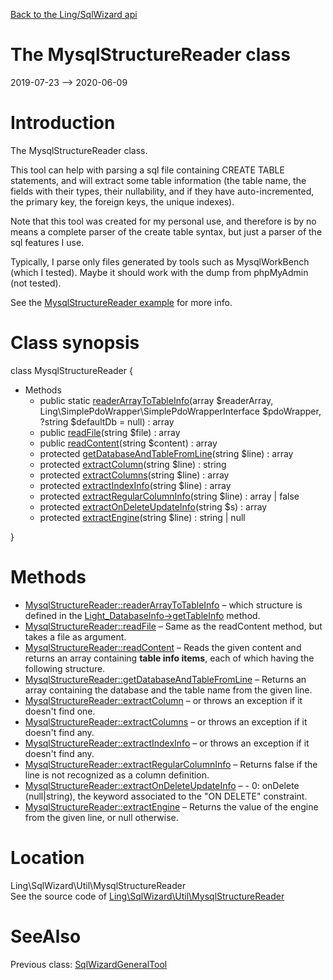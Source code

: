[Back to the Ling/SqlWizard api](https://github.com/lingtalfi/SqlWizard/blob/master/doc/api/Ling/SqlWizard.md)



The MysqlStructureReader class
================
2019-07-23 --> 2020-06-09






Introduction
============

The MysqlStructureReader class.

This tool can help with parsing a sql file containing CREATE TABLE statements,
and will extract some table information (the table name, the fields with their types, their nullability,
and if they have auto-incremented, the primary key,  the foreign keys, the unique indexes).


Note that this tool was created for my personal use, and therefore is by no means a complete parser of the create table syntax,
but just a parser of the sql features I use.

Typically, I parse only files generated by tools such as MysqlWorkBench (which I tested).
Maybe it should work with the dump from phpMyAdmin (not tested).


See the [MysqlStructureReader example](https://github.com/lingtalfi/SqlWizard/blob/master/doc/pages/mysql-structure-reader-example.md) for more info.



Class synopsis
==============


class <span class="pl-k">MysqlStructureReader</span>  {

- Methods
    - public static [readerArrayToTableInfo](https://github.com/lingtalfi/SqlWizard/blob/master/doc/api/Ling/SqlWizard/Util/MysqlStructureReader/readerArrayToTableInfo.md)(array $readerArray, Ling\SimplePdoWrapper\SimplePdoWrapperInterface $pdoWrapper, ?string $defaultDb = null) : array
    - public [readFile](https://github.com/lingtalfi/SqlWizard/blob/master/doc/api/Ling/SqlWizard/Util/MysqlStructureReader/readFile.md)(string $file) : array
    - public [readContent](https://github.com/lingtalfi/SqlWizard/blob/master/doc/api/Ling/SqlWizard/Util/MysqlStructureReader/readContent.md)(string $content) : array
    - protected [getDatabaseAndTableFromLine](https://github.com/lingtalfi/SqlWizard/blob/master/doc/api/Ling/SqlWizard/Util/MysqlStructureReader/getDatabaseAndTableFromLine.md)(string $line) : array
    - protected [extractColumn](https://github.com/lingtalfi/SqlWizard/blob/master/doc/api/Ling/SqlWizard/Util/MysqlStructureReader/extractColumn.md)(string $line) : string
    - protected [extractColumns](https://github.com/lingtalfi/SqlWizard/blob/master/doc/api/Ling/SqlWizard/Util/MysqlStructureReader/extractColumns.md)(string $line) : array
    - protected [extractIndexInfo](https://github.com/lingtalfi/SqlWizard/blob/master/doc/api/Ling/SqlWizard/Util/MysqlStructureReader/extractIndexInfo.md)(string $line) : array
    - protected [extractRegularColumnInfo](https://github.com/lingtalfi/SqlWizard/blob/master/doc/api/Ling/SqlWizard/Util/MysqlStructureReader/extractRegularColumnInfo.md)(string $line) : array | false
    - protected [extractOnDeleteUpdateInfo](https://github.com/lingtalfi/SqlWizard/blob/master/doc/api/Ling/SqlWizard/Util/MysqlStructureReader/extractOnDeleteUpdateInfo.md)(string $s) : array
    - protected [extractEngine](https://github.com/lingtalfi/SqlWizard/blob/master/doc/api/Ling/SqlWizard/Util/MysqlStructureReader/extractEngine.md)(string $line) : string | null

}






Methods
==============

- [MysqlStructureReader::readerArrayToTableInfo](https://github.com/lingtalfi/SqlWizard/blob/master/doc/api/Ling/SqlWizard/Util/MysqlStructureReader/readerArrayToTableInfo.md) &ndash; which structure is defined in the [Light_DatabaseInfo->getTableInfo](https://github.com/lingtalfi/Light_DatabaseInfo/blob/master/doc/api/Ling/Light_DatabaseInfo/Service/LightDatabaseInfoService/getTableInfo.md) method.
- [MysqlStructureReader::readFile](https://github.com/lingtalfi/SqlWizard/blob/master/doc/api/Ling/SqlWizard/Util/MysqlStructureReader/readFile.md) &ndash; Same as the readContent method, but takes a file as argument.
- [MysqlStructureReader::readContent](https://github.com/lingtalfi/SqlWizard/blob/master/doc/api/Ling/SqlWizard/Util/MysqlStructureReader/readContent.md) &ndash; Reads the given content and returns an array containing **table info items**, each of which having the following structure.
- [MysqlStructureReader::getDatabaseAndTableFromLine](https://github.com/lingtalfi/SqlWizard/blob/master/doc/api/Ling/SqlWizard/Util/MysqlStructureReader/getDatabaseAndTableFromLine.md) &ndash; Returns an array containing the database and the table name from the given line.
- [MysqlStructureReader::extractColumn](https://github.com/lingtalfi/SqlWizard/blob/master/doc/api/Ling/SqlWizard/Util/MysqlStructureReader/extractColumn.md) &ndash; or throws an exception if it doesn't find one.
- [MysqlStructureReader::extractColumns](https://github.com/lingtalfi/SqlWizard/blob/master/doc/api/Ling/SqlWizard/Util/MysqlStructureReader/extractColumns.md) &ndash; or throws an exception if it doesn't find any.
- [MysqlStructureReader::extractIndexInfo](https://github.com/lingtalfi/SqlWizard/blob/master/doc/api/Ling/SqlWizard/Util/MysqlStructureReader/extractIndexInfo.md) &ndash; or throws an exception if it doesn't find any.
- [MysqlStructureReader::extractRegularColumnInfo](https://github.com/lingtalfi/SqlWizard/blob/master/doc/api/Ling/SqlWizard/Util/MysqlStructureReader/extractRegularColumnInfo.md) &ndash; Returns false if the line is not recognized as a column definition.
- [MysqlStructureReader::extractOnDeleteUpdateInfo](https://github.com/lingtalfi/SqlWizard/blob/master/doc/api/Ling/SqlWizard/Util/MysqlStructureReader/extractOnDeleteUpdateInfo.md) &ndash; - 0: onDelete (null|string), the keyword associated to the "ON DELETE" constraint.
- [MysqlStructureReader::extractEngine](https://github.com/lingtalfi/SqlWizard/blob/master/doc/api/Ling/SqlWizard/Util/MysqlStructureReader/extractEngine.md) &ndash; Returns the value of the engine from the given line, or null otherwise.





Location
=============
Ling\SqlWizard\Util\MysqlStructureReader<br>
See the source code of [Ling\SqlWizard\Util\MysqlStructureReader](https://github.com/lingtalfi/SqlWizard/blob/master/Util/MysqlStructureReader.php)



SeeAlso
==============
Previous class: [SqlWizardGeneralTool](https://github.com/lingtalfi/SqlWizard/blob/master/doc/api/Ling/SqlWizard/Tool/SqlWizardGeneralTool.md)<br>
